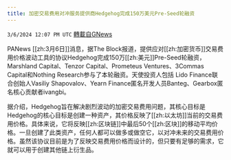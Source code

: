 ```yaml
---
title: 加密交易费用对冲服务提供商Hedgehog完成150万美元Pre-Seed轮融资
---
```

`3/6/2024 12:07 PM UTC` [轉載自GNews](https://gnews.org/articles/2370524)

PANews [[zh:3月6日]]消息，据The Block报道，提供应对[[zh:加密货币]]交易费用价格波动工具的协议Hedgehog完成150万[[zh:美元]]Pre-Seed轮融资，Marshland Capital、Tenzor Capital、Prometeus Ventures、3Commas Capital和Nothing Research参与了本轮融资。天使投资人包括 Lido Finance联合创始人Vasiliy Shapovalov、Yearn Finance匿名开发人员Banteg、Gearbox匿名核心贡献者ivangbi。

据介绍，Hedgehog旨在解决剧烈波动的加密交易费用问题，其核心目标是Hedgehog的核心目标是创建一种资产，其价格反映了[[zh:以太坊]]当前的交易费用价格。具体来说，它将反映[[zh:区块链]]中最后50个[[zh:区块]]的移动平均价格。一旦创建了此类资产，任何人都可以做多或做空它，以对冲未来的交易费用价格。虽然该协议目前是为了反映交易费用价格而设计的，但只要有足够的需求，它就可以用于创建其他链上衍生品。
